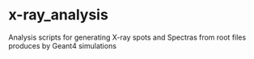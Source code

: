 # x-ray_analysis
Analysis scripts for generating X-ray spots and Spectras from root files produces by Geant4 simulations
